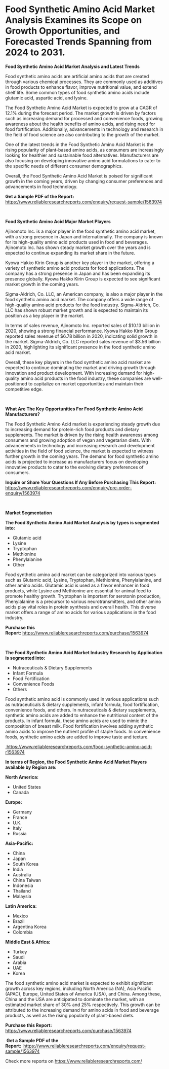 <p><h1>Food Synthetic Amino Acid Market Analysis Examines its Scope on Growth Opportunities, and Forecasted Trends Spanning from 2024 to 2031.</h1></p><p><strong>Food Synthetic Amino Acid Market Analysis and Latest Trends</strong></p>
<p><p>Food synthetic amino acids are artificial amino acids that are created through various chemical processes. They are commonly used as additives in food products to enhance flavor, improve nutritional value, and extend shelf life. Some common types of food synthetic amino acids include glutamic acid, aspartic acid, and lysine.</p><p>The Food Synthetic Amino Acid Market is expected to grow at a CAGR of 12.1% during the forecast period. The market growth is driven by factors such as increasing demand for processed and convenience foods, growing awareness about the health benefits of amino acids, and rising need for food fortification. Additionally, advancements in technology and research in the field of food science are also contributing to the growth of the market.</p><p>One of the latest trends in the Food Synthetic Amino Acid Market is the rising popularity of plant-based amino acids, as consumers are increasingly looking for healthier and sustainable food alternatives. Manufacturers are also focusing on developing innovative amino acid formulations to cater to the specific needs of different consumer demographics.</p><p>Overall, the Food Synthetic Amino Acid Market is poised for significant growth in the coming years, driven by changing consumer preferences and advancements in food technology.</p></p>
<p><strong>Get a Sample PDF of the Report:&nbsp;</strong> <a href="https://www.reliableresearchreports.com/enquiry/request-sample/1563974">https://www.reliableresearchreports.com/enquiry/request-sample/1563974</a></p>
<p>&nbsp;</p>
<p><strong>Food Synthetic Amino Acid Major Market Players</strong></p>
<p><p>Ajinomoto Inc. is a major player in the food synthetic amino acid market, with a strong presence in Japan and internationally. The company is known for its high-quality amino acid products used in food and beverages. Ajinomoto Inc. has shown steady market growth over the years and is expected to continue expanding its market share in the future.</p><p>Kyowa Hakko Kirin Group is another key player in the market, offering a variety of synthetic amino acid products for food applications. The company has a strong presence in Japan and has been expanding its presence globally. Kyowa Hakko Kirin Group is expected to see significant market growth in the coming years.</p><p>Sigma-Aldrich, Co. LLC, an American company, is also a major player in the food synthetic amino acid market. The company offers a wide range of high-quality amino acid products for the food industry. Sigma-Aldrich, Co. LLC has shown robust market growth and is expected to maintain its position as a key player in the market.</p><p>In terms of sales revenue, Ajinomoto Inc. reported sales of $10.13 billion in 2020, showing a strong financial performance. Kyowa Hakko Kirin Group reported sales revenue of $6.78 billion in 2020, indicating solid growth in the market. Sigma-Aldrich, Co. LLC reported sales revenue of $3.56 billion in 2020, highlighting its significant presence in the food synthetic amino acid market.</p><p>Overall, these key players in the food synthetic amino acid market are expected to continue dominating the market and driving growth through innovation and product development. With increasing demand for high-quality amino acid products in the food industry, these companies are well-positioned to capitalize on market opportunities and maintain their competitive edge.</p></p>
<p>&nbsp;</p>
<p><strong>What Are The Key Opportunities For Food Synthetic Amino Acid Manufacturers?</strong></p>
<p><p>The Food Synthetic Amino Acid market is experiencing steady growth due to increasing demand for protein-rich food products and dietary supplements. The market is driven by the rising health awareness among consumers and growing adoption of vegan and vegetarian diets. With advancements in technology and increasing research and development activities in the field of food science, the market is expected to witness further growth in the coming years. The demand for food synthetic amino acids is projected to increase as manufacturers focus on developing innovative products to cater to the evolving dietary preferences of consumers.</p></p>
<p><strong>Inquire or Share Your Questions If Any Before Purchasing This Report:</strong> <a href="https://www.reliableresearchreports.com/enquiry/pre-order-enquiry/1563974">https://www.reliableresearchreports.com/enquiry/pre-order-enquiry/1563974</a></p>
<p>&nbsp;</p>
<p><strong>Market Segmentation</strong></p>
<p><strong>The Food Synthetic Amino Acid Market Analysis by types is segmented into:</strong></p>
<p><ul><li>Glutamic acid</li><li>Lysine</li><li>Tryptophan</li><li>Methionine</li><li>Phenylalanine</li><li>Other</li></ul></p>
<p><p>Food synthetic amino acid market can be categorized into various types such as Glutamic acid, Lysine, Tryptophan, Methionine, Phenylalanine, and other amino acids. Glutamic acid is used as a flavor enhancer in food products, while Lysine and Methionine are essential for animal feed to promote healthy growth. Tryptophan is important for serotonin production, Phenylalanine is a precursor to various neurotransmitters, and other amino acids play vital roles in protein synthesis and overall health. This diverse market offers a range of amino acids for various applications in the food industry.</p></p>
<p><strong>Purchase this Report:&nbsp;</strong><a href="https://www.reliableresearchreports.com/purchase/1563974">https://www.reliableresearchreports.com/purchase/1563974</a></p>
<p>&nbsp;</p>
<p><strong>The Food Synthetic Amino Acid Market Industry Research by Application is segmented into:</strong></p>
<p><ul><li>Nutraceuticals & Dietary Supplements</li><li>Infant Formula</li><li>Food Fortification</li><li>Convenience Foods</li><li>Others</li></ul></p>
<p><p>Food synthetic amino acid is commonly used in various applications such as nutraceuticals & dietary supplements, infant formula, food fortification, convenience foods, and others. In nutraceuticals & dietary supplements, synthetic amino acids are added to enhance the nutritional content of the products. In infant formula, these amino acids are used to mimic the composition of breast milk. Food fortification involves adding synthetic amino acids to improve the nutrient profile of staple foods. In convenience foods, synthetic amino acids are added to improve taste and texture.</p></p>
<p><a href="https://www.reliableresearchreports.com/food-synthetic-amino-acid-r1563974">&nbsp;https://www.reliableresearchreports.com/food-synthetic-amino-acid-r1563974</a></p>
<p><strong>In terms of Region, the Food Synthetic Amino Acid Market Players available by Region are:</strong></p>
<p>
    <p> <strong> North America: </strong>
        <ul>
            <li>United States</li>
            <li>Canada</li>
        </ul>
        </p> 
    <p> <strong> Europe: </strong>
        <ul>
            <li>Germany</li>
            <li>France</li>
            <li>U.K.</li>
            <li>Italy</li>
            <li>Russia</li>
        </ul>
        </p> 
    <p> <strong> Asia-Pacific: </strong>
        <ul>
            <li>China</li>
            <li>Japan</li>
            <li>South Korea</li>
            <li>India</li>
            <li>Australia</li>
            <li>China Taiwan</li>
            <li>Indonesia</li>
            <li>Thailand</li>
            <li>Malaysia</li>
        </ul>
        </p> 
    <p> <strong> Latin America: </strong>
        <ul>
            <li>Mexico</li>
            <li>Brazil</li>
            <li>Argentina Korea</li>
            <li>Colombia</li>
        </ul>
        </p> 
    <p> <strong> Middle East & Africa: </strong>
        <ul>
            <li>Turkey</li>
            <li>Saudi</li>
            <li>Arabia</li>
            <li>UAE</li>
            <li>Korea</li>
        </ul>
    </p>
    </p>
<p><p>The food synthetic amino acid market is expected to exhibit significant growth across key regions, including North America (NA), Asia Pacific (APAC), Europe, United States of America (USA), and China. Among these, China and the USA are anticipated to dominate the market, with an estimated market share of 30% and 25% respectively. This growth can be attributed to the increasing demand for amino acids in food and beverage products, as well as the rising popularity of plant-based diets.</p></p>
<p><strong>Purchase this Report: </strong><a href="https://www.reliableresearchreports.com/purchase/1563974">https://www.reliableresearchreports.com/purchase/1563974</a></p>
<p>&nbsp;<strong>Get a Sample PDF of the Report:&nbsp;&nbsp;</strong><a href="https://www.reliableresearchreports.com/enquiry/request-sample/1563974">https://www.reliableresearchreports.com/enquiry/request-sample/1563974</a></p>
<p><strong></strong></p>
<p>Check more reports on <a href="https://www.reliableresearchreports.com/">https://www.reliableresearchreports.com/</a></p>